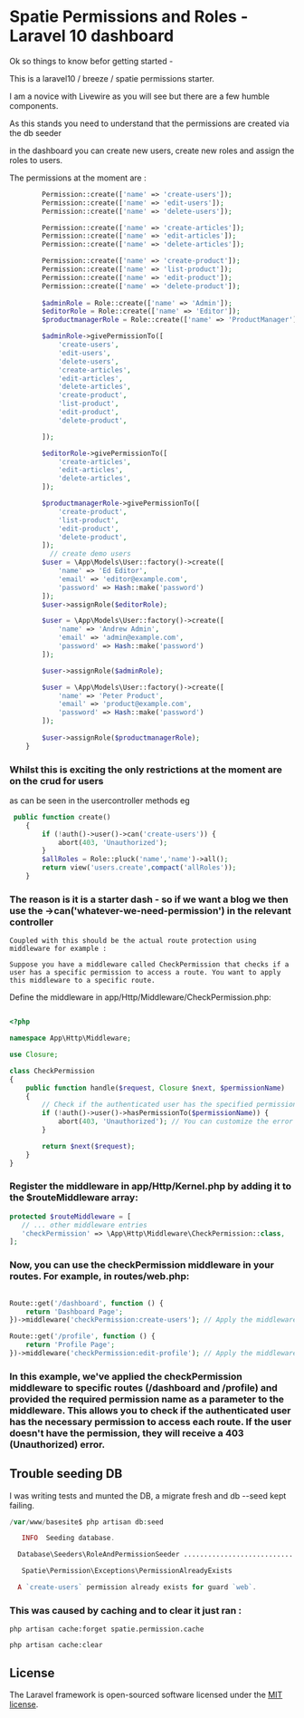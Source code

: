 # Spatie Permissions and Roles - Laravel 10 dashboard 
Ok so things to know befor getting started - 

This is a laravel10 / breeze / spatie permissions starter.

I am a novice with Livewire as you will see but there are a few humble components.

As this stands you need to understand that the permissions are created via the db seeder

in the dashboard you can create new users, create new  roles and assign the roles to users.

The permissions at the moment are : 

```php
        Permission::create(['name' => 'create-users']);
        Permission::create(['name' => 'edit-users']);
        Permission::create(['name' => 'delete-users']);

        Permission::create(['name' => 'create-articles']);
        Permission::create(['name' => 'edit-articles']);
        Permission::create(['name' => 'delete-articles']);

        Permission::create(['name' => 'create-product']);
        Permission::create(['name' => 'list-product']);
        Permission::create(['name' => 'edit-product']);
        Permission::create(['name' => 'delete-product']);
       
        $adminRole = Role::create(['name' => 'Admin']);
        $editorRole = Role::create(['name' => 'Editor']);
        $productmanagerRole = Role::create(['name' => 'ProductManager']);

        $adminRole->givePermissionTo([
            'create-users',
            'edit-users',
            'delete-users',
            'create-articles',
            'edit-articles',
            'delete-articles',
            'create-product',
            'list-product',
            'edit-product',
            'delete-product',

        ]);

        $editorRole->givePermissionTo([
            'create-articles',
            'edit-articles',
            'delete-articles',
        ]);

        $productmanagerRole->givePermissionTo([
            'create-product',
            'list-product',
            'edit-product',
            'delete-product',
        ]);
          // create demo users
        $user = \App\Models\User::factory()->create([
            'name' => 'Ed Editor',
            'email' => 'editor@example.com',
            'password' => Hash::make('password')
        ]);
        $user->assignRole($editorRole);

        $user = \App\Models\User::factory()->create([
            'name' => 'Andrew Admin',
            'email' => 'admin@example.com',
            'password' => Hash::make('password')
        ]);

        $user->assignRole($adminRole);

        $user = \App\Models\User::factory()->create([
            'name' => 'Peter Product',
            'email' => 'product@example.com',
            'password' => Hash::make('password')
        ]);
        
        $user->assignRole($productmanagerRole);
    }


```
### Whilst this is exciting the only restrictions at the moment are on the crud for users
as can be seen in the usercontroller methods eg

```php
 public function create()
    {
        if (!auth()->user()->can('create-users')) {
            abort(403, 'Unauthorized');
        }
        $allRoles = Role::pluck('name','name')->all();
        return view('users.create',compact('allRoles'));
    }
```
### The reason is it is a starter dash - so if we want a blog we then use the ->can('whatever-we-need-permission') in the relevant controller
    
    Coupled with this should be the actual route protection using middleware for example : 
    
    Suppose you have a middleware called CheckPermission that checks if a user has a specific permission to access a route. You want to apply this middleware to a specific route.

Define the middleware in app/Http/Middleware/CheckPermission.php:
```php

<?php

namespace App\Http\Middleware;

use Closure;

class CheckPermission
{
    public function handle($request, Closure $next, $permissionName)
    {
        // Check if the authenticated user has the specified permission
        if (!auth()->user()->hasPermissionTo($permissionName)) {
            abort(403, 'Unauthorized'); // You can customize the error message
        }

        return $next($request);
    }
}

```

### Register the middleware in app/Http/Kernel.php by adding it to the $routeMiddleware array:
  
 ```php
 protected $routeMiddleware = [
    // ... other middleware entries
    'checkPermission' => \App\Http\Middleware\CheckPermission::class,
];

```

### Now, you can use the checkPermission middleware in your routes. For example, in routes/web.php:

```php

Route::get('/dashboard', function () {
    return 'Dashboard Page';
})->middleware('checkPermission:create-users'); // Apply the middleware with the specified permission

Route::get('/profile', function () {
    return 'Profile Page';
})->middleware('checkPermission:edit-profile'); // Apply the middleware with a different permission
```

### In this example, we've applied the checkPermission middleware to specific routes (/dashboard and /profile) and provided the required permission name as a parameter to the middleware. This allows you to check if the authenticated user has the necessary permission to access each route. If the user doesn't have the permission, they will receive a 403 (Unauthorized) error.

   
## Trouble seeding DB

I was writing tests and munted the DB, a migrate fresh and db --seed kept failing.
   
    
```php
/var/www/basesite$ php artisan db:seed

   INFO  Seeding database.  

  Database\Seeders\RoleAndPermissionSeeder ........................... RUNNING  

   Spatie\Permission\Exceptions\PermissionAlreadyExists 

  A `create-users` permission already exists for guard `web`.
```
### This was caused by caching and to clear it just ran : 

`php artisan cache:forget spatie.permission.cache `

`php artisan cache:clear`

## License

The Laravel framework is open-sourced software licensed under the [MIT license](https://opensource.org/licenses/MIT).
